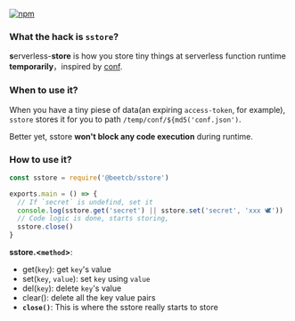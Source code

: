 [![npm](https://img.shields.io/npm/v/@beetcb/sstore?style=social)](https://www.npmjs.com/package/@beetcb/sstore)

### What the hack is `sstore`?

**s**erverless-**store** is how you store tiny things at serverless function runtime **temporarily**，inspired by [conf](https://github.com/sindresorhus/conf).

### When to use it?

When you have a tiny piese of data(an expiring `access-token`, for example), `sstore` stores it for you to path `/temp/conf/${md5('conf.json')`.

Better yet, sstore **won't block any code execution** during runtime.

### How to use it?

```js
const sstore = require('@beetcb/sstore')

exports.main = () => {
  // If `secret` is undefind, set it
  console.log(sstore.get('secret') || sstore.set('secret', 'xxx 🕊'))
  // Code logic is done, starts storing,
  sstore.close()
}
```

**sstore.\<`method`\>**:

- get(`key`): get `key`'s value
- set(`key`, `value`): set `key` using `value`
- del(`key`): delete `key`'s value
- clear(): delete all the key value pairs
- **`close()`**: This is where the sstore really starts to store
